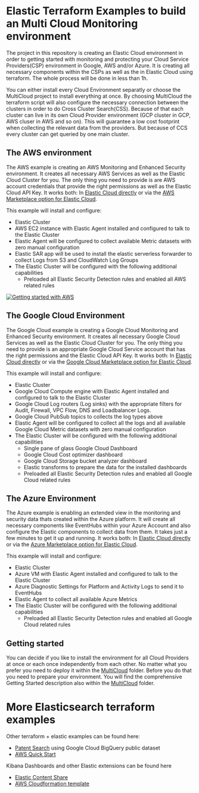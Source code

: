 # Elastic Terraform Examples to build an Multi Cloud Monitoring environment

The project in this repository is creating an Elastic Cloud environment in order to getting started with monitoring and protecting your Cloud Service Providers(CSP) environment in Google, AWS and/or Azure. It is creating all necessary components within the CSPs as well as the in Elastic Cloud using terraform. The whole process will be done in less than 1h. 

You can either install every Cloud Environment separatly or choose the MultiCloud project to install everything at once. By choosing MultiCloud the terraform script will also configure the necessary connection between the clusters in order to do Cross Cluster Search(CSS). Because of that each cluster can live in its own Cloud Provider environment (GCP cluster in GCP, AWS cluser in AWS and so on). This will guarantee a low cost footprint when collecting the relevant data from the providers. But because of CCS every cluster can get queried by one main cluster. 

## The AWS environment

The AWS example is creating an AWS Monitoring and Enhanced Security environment. It creates all necessary AWS Services as well as the Elastic Cloud Cluster for you. The only thing you need to provide is are AWS account credentials that provide the right permissions as well as the Elastic Cloud API Key. It works both: In [Elastic Cloud directly](https://cloud.elastic.co) or via the [AWS Marketplace option for Elastic Cloud](https://ela.st/aws).

This example will install and configure:
- Elastic Cluster
- AWS EC2 instance with Elastic Agent installed and configured to talk to the Elastic Cluster 
- Elastic Agent will be configured to collect available Metric datasets with zero manual configuration
- Elastic SAR app will be used to install the elastic serverless forwarder to collect Logs from S3 and CloudWatch Log Groups 
- The Elastic Cluster will be configured with the following additional capabilities
	- Preloaded all Elastic Security Detection rules and enabled all AWS related rules

[![Getting started with AWS](https://raw.githubusercontent.com/felix-lessoer/elastic-terraform-examples/main/AWS/AWS_thumbnail.PNG)](https://youtu.be/9PpjxYOOr7c "Getting started with AWS")

## The Google Cloud Environment

The Google Cloud example is creating a Google Cloud Monitoring and Enhanced Security environment. It creates all necessary Google Cloud Services as well as the Elastic Cloud Cluster for you. The only thing you need to provide is an appropriate Google Cloud Service account that has the right permissions and the Elastic Cloud API Key. It works both: In [Elastic Cloud directly](https://cloud.elastic.co) or via the [Google Cloud Marketplace option for Elastic Cloud](https://ela.st/google).

This example will install and configure:
- Elastic Cluster
- Google Cloud Compute engine with Elastic Agent installed and configured to talk to the Elastic Cluster
- Google Cloud Log routers (Log sinks) with the appropriate filters for Audit, Firewall, VPC Flow, DNS and Loadbalancer Logs. 
- Google Cloud PubSub topics to collects the log types above
- Elastic Agent will be configured to collect all the logs and all available Google Cloud Metric datasets with zero manual configuration
- The Elastic Cluster will be configured with the following additional capabilities
	- Single pane of glass Google Cloud Dashboard
	- Google Cloud Cost optimizer dashboard
	- Google Cloud Storage bucket analyzer dashboard
	- Elastic transforms to prepare the data for the installed dashboards
	- Preloaded all Elastic Security Detection rules and enabled all Google Cloud related rules

## The Azure Environment

The Azure example is enabling an extended view in the monitoring and security data thats created within the Azure platform. 
It will create all necessary components like EventHubs within your Azure Account and also configure the Elastic components to collect data from them.
It takes just a few minutes to get it up and running.  It works both: In [Elastic Cloud directly](https://cloud.elastic.co) or via the [Azure Marketplace option for Elastic Cloud](https://ela.st/azure). 

This example will install and configure:
- Elastic Cluster
- Azure VM with Elastic Agent installed and configured to talk to the Elastic Cluster
- Azure Diagnostic Settings for Platform and Activity Logs to send it to EventHubs
- Elastic Agent to collect all available Azure Metrics
- The Elastic Cluster will be configured with the following additional capabilities
	- Preloaded all Elastic Security Detection rules and enabled all Google Cloud related rules

	
## Getting started

You can decide if you like to install the environment for all Cloud Providers at once or each once independently from each other. No matter what you prefer you need to deploy it within the [MultiCloud](MultiCloud) folder. Before you do that you need to prepare your environment. You will find the comprehensive Getting Started description also within the [MultiCloud](MultiCloud) folder.

# More Elasticsearch terraform examples

Other terraform + elastic examples can be found here:
- [Patent Search](https://github.com/MarxDimitri/solution-accelerators/tree/main/patent-search) using Google Cloud BigQuery public dataset
- [AWS Quick Start](https://github.com/aws-ia/terraform-elastic-cloud) 

Kibana Dashboards and other Elastic extensions can be found here
- [Elastic Content Share](https://elastic-content-share.eu/)
- [AWS Cloudformation template](https://elastic-content-share.eu/blog/how-to-create-elastic-cloud-cluster-via-aws-cloud-formation-template/)

 
